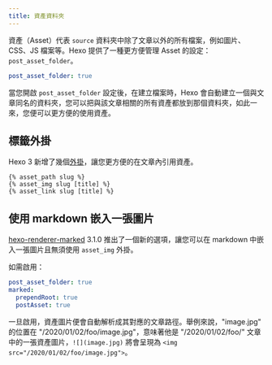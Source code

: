```yaml
---
title: 資產資料夾
---
```

資產（Asset）代表 `source` 資料夾中除了文章以外的所有檔案，例如圖片、CSS、JS 檔案等。Hexo 提供了一種更方便管理 Asset 的設定：`post_asset_folder`。

``` yaml
post_asset_folder: true
```

當您開啟 `post_asset_folder` 設定後，在建立檔案時，Hexo 會自動建立一個與文章同名的資料夾，您可以把與該文章相關的所有資產都放到那個資料夾，如此一來，您便可以更方便的使用資產。

## 標籤外掛

Hexo 3 新增了幾個[外掛](/docs/tag-plugins#Include-Assets)，讓您更方便的在文章內引用資產。

```
{% asset_path slug %}
{% asset_img slug [title] %}
{% asset_link slug [title] %}
```

## 使用 markdown 嵌入一張圖片

[hexo-renderer-marked](https://github.com/hexojs/hexo-renderer-marked) 3.1.0 推出了一個新的選項，讓您可以在 markdown 中嵌入一張圖片且無須使用 `asset_img` 外掛。

如需啟用：

``` yml _config.yml
post_asset_folder: true
marked:
  prependRoot: true
  postAsset: true
```

一旦啟用，資產圖片便會自動解析成其對應的文章路徑。舉例來說，"image.jpg" 的位置在 "/2020/01/02/foo/image.jpg"，意味著他是 "/2020/01/02/foo/" 文章中的一張資產圖片，`![](image.jpg)` 將會呈現為 `<img src="/2020/01/02/foo/image.jpg">`。
